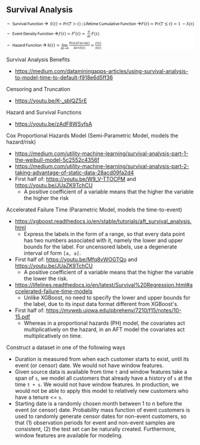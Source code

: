 ## Survival Analysis

<img src="image/survival_analysis_functions.png" width="800"/>

Survival Analysis Benefits
- https://medium.com/dataminingapps-articles/using-survival-analysis-to-model-time-to-default-f918e6d5ff36

Censoring and Truncation
- https://youtu.be/K-_sblQZ5rE

Hazard and Survival Functions
- https://youtu.be/zAdF8WSyfsA

Cox Proportional Hazards Model (Semi-Parametric Model, models the hazard/risk)
- https://medium.com/utility-machine-learning/survival-analysis-part-1-the-weibull-model-5c2552c4356f
- https://medium.com/utility-machine-learning/survival-analysis-part-2-taking-advantage-of-static-data-28acd09fa2d4
- First half of: https://youtu.be/W9_V-TTOCPM and https://youtu.be/JUaZK9TchCU
  - A positive coefficient of a variable means that the higher the variable the higher the risk 

Accelerated Failure Time (Parametric Model, models the time-to-event)
- https://xgboost.readthedocs.io/en/stable/tutorials/aft_survival_analysis.html
  - Express the labels in the form of a range, so that every data point has two numbers associated with it, namely the lower and upper bounds for the label. For uncensored labels, use a degenerate interval of form `[a, a]`.
- First half of: https://youtu.be/Mfq8vWOGTQo and https://youtu.be/JUaZK9TchCU
  - A positive coefficient of a variable means that the higher the variable the lower the risk.
- https://lifelines.readthedocs.io/en/latest/Survival%20Regression.html#accelerated-failure-time-models
  - Unlike XGBoost, no need to specify the lower and upper bounds for the label, due to its input data format different from XGBoost's.
- First half of: https://myweb.uiowa.edu/pbreheny/7210/f15/notes/10-15.pdf
  - Whereas in a proportional hazards (PH) model, the covariates act multiplicatively on the hazard, in an AFT model the covariates act multiplicatively on time.

Construct a dataset in one of the following ways
- Duration is measured from when each customer starts to exist, until its event (or censor) date. We would not have window features.
- Given source data is available from time `t` and window features take a span of `s`, we model all customers that already have a history of `s` at the time `t + s`. We would not have window features. In production, we would not be able to apply this model to relatively new customers who have a tenure <= `s`.
- Starting date is a randomly chosen month between 1 to n before the event (or censor) date. Probability mass function of event customers is used to randomly generate censor dates for non-event customers, so that (1) observation periods for event and non-event samples are consistent, (2) the test set can be naturally created. Furthermore, window features are available for modeling.
